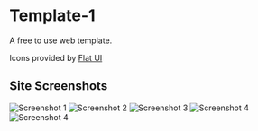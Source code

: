 Template-1
==========

A free to use web template.

Icons provided by
[Flat UI](http://designmodo.github.io/Flat-UI/)

## Site Screenshots

![Screenshot 1](https://raw.github.com/dabhai13/template-1/master/img/screenshot-1.png)
![Screenshot 2](https://raw.github.com/dabhai13/template-1/master/img/screenshot-2.png)
![Screenshot 3](https://raw.github.com/dabhai13/template-1/master/img/screenshot-3.png)
![Screenshot 4](https://raw.github.com/dabhai13/template-1/master/img/screenshot-4.png)
![Screenshot 4](https://raw.github.com/dabhai13/template-1/master/img/screenshot-5.png)